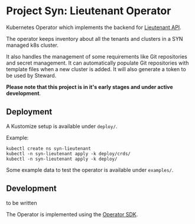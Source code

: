 # Project Syn: Lieutenant Operator

Kubernetes Operator which implements the backend for [Lieutenant API](https://github.com/projectsyn/lieutenant-api).

The operator keeps inventory about all the tenants and clusters in a SYN managed k8s cluster.

It also handles the management of some requirements like Git repositories and secret management. It can automatically populate Git repositories with template files when a new cluster is added. It will also generate a token to be used by Steward.


**Please note that this project is in it's early stages and under active development**.

## Deployment

A Kustomize setup is available under `deploy/`.

Example:

```
kubectl create ns syn-lieutenant
kubectl -n syn-lieutenant apply -k deploy/crds/
kubectl -n syn-lieutenant apply -k deploy/
```

Some example data to test the operator is available under `examples/`.

## Development

to be written

The Operator is implemented using the [Operator SDK](https://github.com/operator-framework/operator-sdk).
